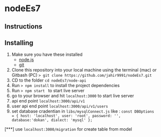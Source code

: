 # nodeEs7


## Instructions

## Installing
1. Make sure you have these installed
	- [node.js](http://nodejs.org/)
	- [git](http://git-scm.com/)
2. Clone this repository into your local machine using the terminal (mac) or Gitbash (PC) 
   `> git clone https://github.com/jahir9991/nodeEs7.git`
3. CD to the folder `cd nodeEs7/node-api`
4. Run `> npm install` to install the project dependencies
5. Run `> npm start ` to start live  server
6. go to your browser and hit `localhost:3000` to start live  server
7. api end point `localhost:3000/api/v1` 
8. user api  end point `localhost:3000/api/v1/users` 
9. set  database cradentian in `libs/mysqlConnect.js` like :
`const DBOptions = {
    host: 'localhost',
    user: 'root',
    password: '',
    database:'dokan',
    dialect: 'mysql'
};`


[***] use `localhost:3000/migration` for create table from model   


